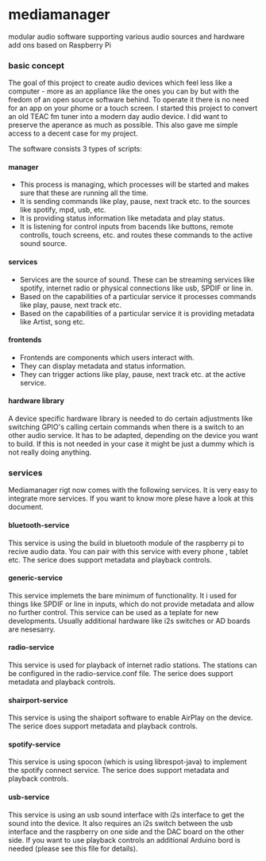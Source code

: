 # mediamanager
modular audio software supporting various audio sources and hardware add ons based on Raspberry Pi   

### basic concept
The goal of this project to create audio devices which feel less like a computer - more as an appliance like the ones you can by but with the fredom of an open source software behind. To operate it there is no need for an app on your phome or a touch screen. I started this project to convert an old TEAC fm tuner into a modern day audio device. I did want to preserve the aperance as much as possible. This also gave me simple access to a decent case for my project.

The software consists 3 types of scripts:
#### manager
- This process is managing, which processes will be started and makes sure that these are running all the time.
- It is sending commands like play, pause, next track etc. to the sources like spotify, mpd, usb, etc.
- It is providing status information like metadata and play status.
- It is listening for control inputs from bacends like buttons, remote controlls, touch screens, etc. and routes these commands to the active sound source.

#### services
- Services are the source of sound. These can be streaming services like spotify, internet radio or physical connections like usb, SPDIF or line in.
- Based on the capabilities of a particular service it processes commands like play, pause, next track etc.
- Based on the capabilities of a particular service it is providing metadata like Artist, song etc.

#### frontends
- Frontends are components which users interact with.
- They can display metadata and status information.
- They can trigger actions like play, pause, next track etc. at the active service.

#### hardware library
A device specific hardware library is needed to do certain adjustments like switching GPIO's calling certain commands when there is a switch to an other audio service. It has to be adapted, depending on the device you want to build. If this is not needed in your case it might be just a dummy which is not really doing anything.

### services
Mediamanager rigt now comes with the following services. It is very easy to integrate more services. If you want to know more plese have a look at this document.
#### bluetooth-service
This service is using the build in bluetooth module of the raspberry pi to recive audio data. You can pair with this service with every phone , tablet etc. The serice does support metadata and playback controls.
#### generic-service
This service implemets the bare minimum of functionality. It i used for things like SPDIF or line in inputs, which do not provide metadata and allow no further control. This service can be used as a teplate for new developments. Usually additional hardware like i2s switches or AD boards are nesesarry.
#### radio-service
This service is used for playback of internet radio stations. The stations can be configured in the radio-service.conf file. The serice does support metadata and playback controls.
#### shairport-service
This service is using the shaiport software to enable AirPlay on the device. The serice does support metadata and playback controls.
#### spotify-service
This service is using spocon (which is using librespot-java) to implement the spotify connect service. The serice does support metadata and playback controls.
#### usb-service
This service is using an usb sound interface with i2s interface to get the sound into the device. It also requires an i2s switch between the usb interface and the raspberry on one side and the DAC board on the other side. If you want to use playback controls an additional Arduino bord is needed (please see this file for details).

